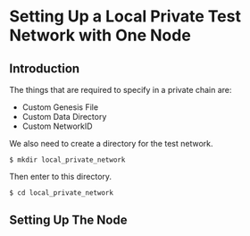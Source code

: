 # Setting Up a Local Private Test Network with One Node

## Introduction

The things that are required to specify in a private chain are:

* Custom Genesis File
* Custom Data Directory
* Custom NetworkID 

We also need to create a directory for the test network. 

    $ mkdir local_private_network

Then enter to this directory. 

    $ cd local_private_network
    
## Setting Up The Node
